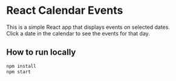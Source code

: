 # React Calendar Events

This is a simple React app that displays events on selected dates.  
Click a date in the calendar to see the events for that day.

## How to run locally

```bash
npm install
npm start
